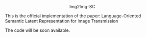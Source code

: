 <center>
Img2Img-SC  
</center>

This is the official implementation of the paper: Language-Oriented Semantic Latent Representation for Image Transmission

The code will be soon available. 
